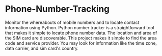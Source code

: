 # Phone-Number-Tracking
Monitor the whereabouts of mobile numbers and to locate contact information using Python.
Python number tracker is a straightforward tool that makes it simple to locate phone number data. The location and area of the SIM card are discoverable. This project makes it simple to find the area code and service provider. You may look for information like the time zone, data carrier, and sim card's country.
